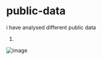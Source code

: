 # public-data
i have analysed different public data 

1.
![image](https://user-images.githubusercontent.com/101015078/156894472-113a9b21-3a8c-4f9b-813a-e0aa95f228c7.png)
